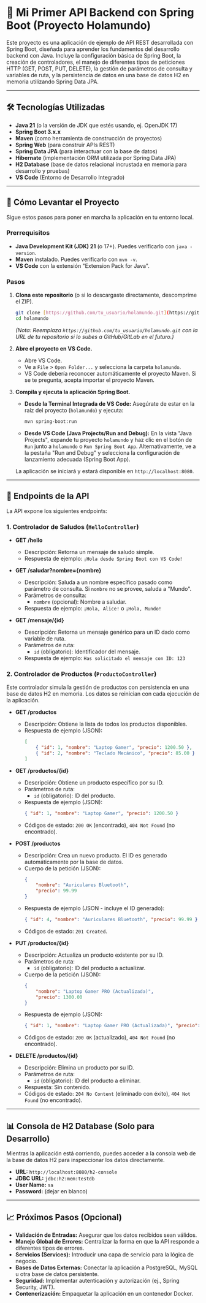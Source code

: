 # 🚀 Mi Primer API Backend con Spring Boot (Proyecto Holamundo)

Este proyecto es una aplicación de ejemplo de API REST desarrollada con Spring Boot, diseñada para aprender los fundamentos del desarrollo backend con Java. Incluye la configuración básica de Spring Boot, la creación de controladores, el manejo de diferentes tipos de peticiones HTTP (GET, POST, PUT, DELETE), la gestión de parámetros de consulta y variables de ruta, y la persistencia de datos en una base de datos H2 en memoria utilizando Spring Data JPA.

---

## 🛠️ Tecnologías Utilizadas

* **Java 21** (o la versión de JDK que estés usando, ej. OpenJDK 17)
* **Spring Boot 3.x.x**
* **Maven** (como herramienta de construcción de proyectos)
* **Spring Web** (para construir APIs REST)
* **Spring Data JPA** (para interactuar con la base de datos)
* **Hibernate** (implementación ORM utilizada por Spring Data JPA)
* **H2 Database** (base de datos relacional incrustada en memoria para desarrollo y pruebas)
* **VS Code** (Entorno de Desarrollo Integrado)

---

## 🏁 Cómo Levantar el Proyecto

Sigue estos pasos para poner en marcha la aplicación en tu entorno local.

### Prerrequisitos

* **Java Development Kit (JDK) 21** (o 17+). Puedes verificarlo con `java -version`.
* **Maven** instalado. Puedes verificarlo con `mvn -v`.
* **VS Code** con la extensión "Extension Pack for Java".

### Pasos

1.  **Clona este repositorio** (o si lo descargaste directamente, descomprime el ZIP).
    ```bash
    git clone [https://github.com/tu_usuario/holamundo.git](https://github.com/tu_usuario/holamundo.git)
    cd holamundo
    ```
    *(Nota: Reemplaza `https://github.com/tu_usuario/holamundo.git` con la URL de tu repositorio si lo subes a GitHub/GitLab en el futuro.)*

2.  **Abre el proyecto en VS Code.**
    * Abre VS Code.
    * Ve a `File` > `Open Folder...` y selecciona la carpeta `holamundo`.
    * VS Code debería reconocer automáticamente el proyecto Maven. Si se te pregunta, acepta importar el proyecto Maven.

3.  **Compila y ejecuta la aplicación Spring Boot.**
    * **Desde la Terminal Integrada de VS Code:**
        Asegúrate de estar en la raíz del proyecto (`holamundo`) y ejecuta:
        ```bash
        mvn spring-boot:run
        ```
    * **Desde VS Code (Java Projects/Run and Debug):**
        En la vista "Java Projects", expande tu proyecto `holamundo` y haz clic en el botón de `Run` junto a `holamundo` o `Run Spring Boot App`. Alternativamente, ve a la pestaña "Run and Debug" y selecciona la configuración de lanzamiento adecuada (Spring Boot App).

    La aplicación se iniciará y estará disponible en `http://localhost:8080`.

---

## 🧪 Endpoints de la API

La API expone los siguientes endpoints:

### 1. Controlador de Saludos (`HelloController`)

* **GET /hello**
    * Descripción: Retorna un mensaje de saludo simple.
    * Respuesta de ejemplo: `¡Hola desde Spring Boot con VS Code!`

* **GET /saludar?nombre={nombre}**
    * Descripción: Saluda a un nombre específico pasado como parámetro de consulta. Si `nombre` no se provee, saluda a "Mundo".
    * Parámetros de consulta:
        * `nombre` (opcional): Nombre a saludar.
    * Respuesta de ejemplo: `¡Hola, Alice!` o `¡Hola, Mundo!`

* **GET /mensaje/{id}**
    * Descripción: Retorna un mensaje genérico para un ID dado como variable de ruta.
    * Parámetros de ruta:
        * `id` (obligatorio): Identificador del mensaje.
    * Respuesta de ejemplo: `Has solicitado el mensaje con ID: 123`

### 2. Controlador de Productos (`ProductoController`)

Este controlador simula la gestión de productos con persistencia en una base de datos H2 en memoria. Los datos se reinician con cada ejecución de la aplicación.

* **GET /productos**
    * Descripción: Obtiene la lista de todos los productos disponibles.
    * Respuesta de ejemplo (JSON):
        ```json
        [
            { "id": 1, "nombre": "Laptop Gamer", "precio": 1200.50 },
            { "id": 2, "nombre": "Teclado Mecánico", "precio": 85.00 }
        ]
        ```

* **GET /productos/{id}**
    * Descripción: Obtiene un producto específico por su ID.
    * Parámetros de ruta:
        * `id` (obligatorio): ID del producto.
    * Respuesta de ejemplo (JSON):
        ```json
        { "id": 1, "nombre": "Laptop Gamer", "precio": 1200.50 }
        ```
    * Códigos de estado: `200 OK` (encontrado), `404 Not Found` (no encontrado).

* **POST /productos**
    * Descripción: Crea un nuevo producto. El ID es generado automáticamente por la base de datos.
    * Cuerpo de la petición (JSON):
        ```json
        {
            "nombre": "Auriculares Bluetooth",
            "precio": 99.99
        }
        ```
    * Respuesta de ejemplo (JSON - incluye el ID generado):
        ```json
        { "id": 4, "nombre": "Auriculares Bluetooth", "precio": 99.99 }
        ```
    * Códigos de estado: `201 Created`.

* **PUT /productos/{id}**
    * Descripción: Actualiza un producto existente por su ID.
    * Parámetros de ruta:
        * `id` (obligatorio): ID del producto a actualizar.
    * Cuerpo de la petición (JSON):
        ```json
        {
            "nombre": "Laptop Gamer PRO (Actualizada)",
            "precio": 1300.00
        }
        ```
    * Respuesta de ejemplo (JSON):
        ```json
        { "id": 1, "nombre": "Laptop Gamer PRO (Actualizada)", "precio": 1300.00 }
        ```
    * Códigos de estado: `200 OK` (actualizado), `404 Not Found` (no encontrado).

* **DELETE /productos/{id}**
    * Descripción: Elimina un producto por su ID.
    * Parámetros de ruta:
        * `id` (obligatorio): ID del producto a eliminar.
    * Respuesta: Sin contenido.
    * Códigos de estado: `204 No Content` (eliminado con éxito), `404 Not Found` (no encontrado).

---

## 📊 Consola de H2 Database (Solo para Desarrollo)

Mientras la aplicación está corriendo, puedes acceder a la consola web de la base de datos H2 para inspeccionar los datos directamente.

* **URL:** `http://localhost:8080/h2-console`
* **JDBC URL:** `jdbc:h2:mem:testdb`
* **User Name:** `sa`
* **Password:** (dejar en blanco)

---

## 📈 Próximos Pasos (Opcional)

* **Validación de Entradas:** Asegurar que los datos recibidos sean válidos.
* **Manejo Global de Errores:** Centralizar la forma en que la API responde a diferentes tipos de errores.
* **Servicios (Services):** Introducir una capa de servicio para la lógica de negocio.
* **Bases de Datos Externas:** Conectar la aplicación a PostgreSQL, MySQL u otra base de datos persistente.
* **Seguridad:** Implementar autenticación y autorización (ej., Spring Security, JWT).
* **Contenerización:** Empaquetar la aplicación en un contenedor Docker.